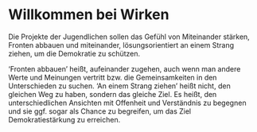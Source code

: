 ---
---
# Willkommen bei Wirken

Die Projekte der Jugendlichen sollen das Gefühl von Miteinander stärken, Fronten abbauen und miteinander, lösungsorientiert an einem Strang ziehen, um die Demokratie zu schützen.

‘Fronten abbauen’ heißt, aufeinander zugehen, auch wenn man andere Werte und Meinungen vertritt bzw. die Gemeinsamkeiten in den Unterschieden zu suchen.
‘An einem Strang ziehen’ heißt nicht, den gleichen Weg zu haben, sondern das gleiche Ziel.
Es heißt, den unterschiedlichen Ansichten mit Offenheit und Verständnis zu begegnen und sie ggf. sogar als Chance zu begreifen, um das Ziel Demokratiestärkung zu erreichen.
